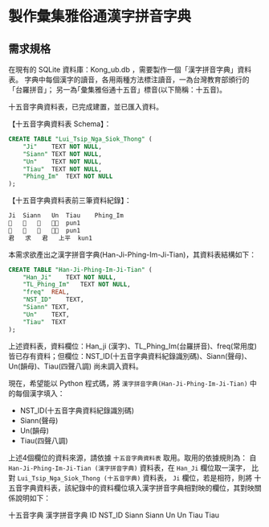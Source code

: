 # 製作彙集雅俗通漢字拼音字典

## 需求規格

在現有的 SQLite 資料庫：Kong_ub.db ，需要製作一個「漢字拼音字典」資料表。
字典中每個漢字的讀音，各用兩種方法標注讀音，一為台灣教育部頒行的「台羅拼音」；
另一為｢彙集雅俗通十五音」標音(以下簡稱：十五音)。

十五音字典資料表，已完成建置，並已匯入資料。

【十五音字典資料表 Schema】：

```sql
CREATE TABLE "Lui_Tsip_Nga_Siok_Thong" (
	"Ji"	TEXT NOT NULL,
	"Siann"	TEXT NOT NULL,
	"Un"	TEXT NOT NULL,
	"Tiau"	TEXT NOT NULL,
	"Phing_Im"	TEXT NOT NULL
);
```

【十五音字典資料表前三筆資料紀錄】：

```powershell
Ji	Siann	Un	Tiau	Phing_Im
𪑖	邊	君	上平	pun1
𪒰	邊	君	上平	pun1
君	求	君	上平	kun1
```

本需求欲產出之漢字拼音字典(Han-Ji-Phing-Im-Ji-Tian)，其資料表結構如下：

```sql
CREATE TABLE "Han-Ji-Phing-Im-Ji-Tian" (
	"Han_Ji"	TEXT NOT NULL,
	"TL_Phing_Im"	TEXT NOT NULL,
	"freq"	REAL,
	"NST_ID"	TEXT,
	"Siann"	TEXT,
	"Un"	TEXT,
	"Tiau"	TEXT
);
```

上述資料表，資料欄位：Han_ji (漢字)、TL_Phing_Im(台羅拼音)、freq(常用度) 
皆已存有資料；但欄位：NST_ID(十五音字典資料紀錄識別碼)、Siann(聲母)、Un(韻母)、Tiau(四聲八調) 尚未調入資料。

現在，希望能以 Python 程式碼，將 `漢字拼音字典(Han-Ji-Phing-Im-Ji-Tian)` 中的每個漢字填入：
 - NST_ID(十五音字典資料紀錄識別碼)
 - Siann(聲母)
 - Un(韻母)
 - Tiau(四聲八調) 

上述4個欄位的資料來源，請依據 `十五音字典資料表` 取用。取用的依據規則為：
自 `Han-Ji-Phing-Im-Ji-Tian (漢字拼音字典)` 資料表，在 `Han_Ji` 欄位取一漢字，
比對 `Lui_Tsip_Nga_Siok_Thong (十五音字典)` 資料表， `Ji` 欄位，若是相符，則將
十五音字典資料表，該紀錄中的資料欄位填入漢字拼音字典相對映的欄位，其對映關係說明如下：

十五音字典        漢字拼音字典
ID              NST_ID
Siann           Siann
Un              Un
Tiau            Tiau

